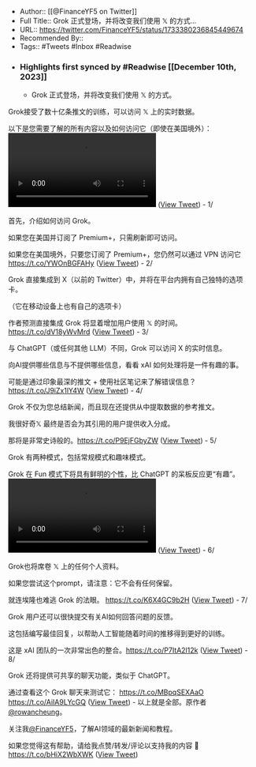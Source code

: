 - Author:: [[@FinanceYF5 on Twitter]]
- Full Title:: Grok 正式登场，并将改变我们使用 𝕏 的方式...
- URL:: https://twitter.com/FinanceYF5/status/1733380236845449674
- Recommended By::
- Tags:: #Tweets #Inbox #Readwise
- ### Highlights first synced by #Readwise [[December 10th, 2023]]
    - Grok 正式登场，并将改变我们使用 𝕏 的方式。

Grok接受了数十亿条推文的训练，可以访问 𝕏 上的实时数据。

以下是您需要了解的所有内容以及如何访问它（即使在美国境外）： <video controls><source src="https://video.twimg.com/ext_tw_video/1733380192482258944/pu/vid/avc1/716x270/pjFD8UwKUVKe_yOS.mp4?tag=12" type="video/mp4"><source src="https://video.twimg.com/ext_tw_video/1733380192482258944/pu/vid/avc1/956x360/CuXA9BrtXuutpTh3.mp4?tag=12" type="video/mp4"><source src="https://video.twimg.com/ext_tw_video/1733380192482258944/pu/vid/avc1/1912x720/Y7tW8QfSGTukasPS.mp4?tag=12" type="video/mp4"><source src="https://video.twimg.com/ext_tw_video/1733380192482258944/pu/pl/jIm28WbOgJ-A6W9Z.m3u8?tag=12&container=fmp4" type="application/x-mpegURL">Your browser does not support the video tag.</video> ([View Tweet](https://twitter.com/FinanceYF5/status/1733380236845449674))
    - 1/

首先，介绍如何访问 Grok。

如果您在美国并订阅了 Premium+，只需刷新即可访问。

如果您在美国境外，只要您订阅了 Premium+，您仍然可以通过 VPN 访问它
https://t.co/YWOnBGFAHy ([View Tweet](https://twitter.com/FinanceYF5/status/1733381343483183405))
    - 2/

Grok 直接集成到 X（以前的 Twitter）中，并将在平台内拥有自己独特的选项卡。

（它在移动设备上也有自己的选项卡）

作者预测直接集成 Grok 将显着增加用户使用 𝕏 的时间。https://t.co/dV18yWvMrd ([View Tweet](https://twitter.com/FinanceYF5/status/1733381960171724920))
    - 3/

与 ChatGPT（或任何其他 LLM）不同，Grok 可以访问 X 的实时信息。

向AI提供哪些信息与不提供哪些信息，看看 xAI 如何处理将是一件有趣的事。

可能是通过印象最深的推文 + 使用社区笔记来了解错误信息？
https://t.co/J9iZx1lY4W ([View Tweet](https://twitter.com/FinanceYF5/status/1733383949584626160))
    - 4/

Grok 不仅为您总结新闻，而且现在还提供从中提取数据的参考推文。

我很好奇𝕏 最终是否会为其引用的用户提供收入分成。

那将是非常史诗般的。https://t.co/P9EjFGbyZW ([View Tweet](https://twitter.com/FinanceYF5/status/1733384431359119405))
    - 5/

Grok 有两种模式，包括常规模式和趣味模式。

Grok 在 Fun 模式下将具有鲜明的个性，比 ChatGPT 的呆板反应更“有趣”。 <video controls><source src="https://video.twimg.com/ext_tw_video/1733384658069667840/pu/vid/avc1/1108x720/u_k3w-ig4wLn7kS-.mp4?tag=12" type="video/mp4"><source src="https://video.twimg.com/ext_tw_video/1733384658069667840/pu/pl/Y7eRYyGQY2fwDHaz.m3u8?tag=12&container=fmp4" type="application/x-mpegURL"><source src="https://video.twimg.com/ext_tw_video/1733384658069667840/pu/vid/avc1/554x360/53TTjcf7fVRZrPIm.mp4?tag=12" type="video/mp4"><source src="https://video.twimg.com/ext_tw_video/1733384658069667840/pu/vid/avc1/414x270/B9oijMxkK7Y0KqEa.mp4?tag=12" type="video/mp4">Your browser does not support the video tag.</video> ([View Tweet](https://twitter.com/FinanceYF5/status/1733384680815398925))
    - 6/

Grok也将席卷 𝕏 上的任何个人资料。

如果您尝试这个prompt，请注意：它不会有任何保留。

就连埃隆也难逃 Grok 的法眼。
https://t.co/K6X4GC9b2H ([View Tweet](https://twitter.com/FinanceYF5/status/1733386578943471728))
    - 7/

Grok 用户还可以很快提交有关AI如何回答问题的反馈。

这包括编写最佳回复，以帮助人工智能随着时间的推移得到更好的训练。

这是 xAI 团队的一次非常出色的整合。https://t.co/P7ItA2l12k ([View Tweet](https://twitter.com/FinanceYF5/status/1733387318629892310))
    - 8/

Grok 还将提供可共享的聊天功能，类似于 ChatGPT。

通过查看这个 Grok 聊天来测试它： https://t.co/MBpqSEXAaO 
https://t.co/AiIA9LYcGQ ([View Tweet](https://twitter.com/FinanceYF5/status/1733387704686285170))
    - 以上就是全部。原作者<a href="https://twitter.com/rowancheung">@rowancheung</a>。

关注我<a href="https://twitter.com/FinanceYF5">@FinanceYF5</a>，了解AI领域的最新新闻和教程。

如果您觉得这有帮助，请给我点赞/转发/评论以支持我的内容 🤝
https://t.co/bHiX2WbXWK ([View Tweet](https://twitter.com/FinanceYF5/status/1733388505441837101))
